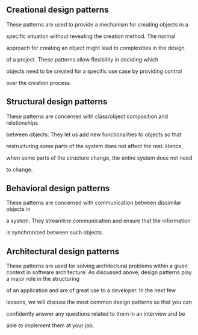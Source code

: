 Creational design patterns
--------------------------

These patterns are used to provide a mechanism for creating objects in a

specific situation without revealing the creation method. The normal

approach for creating an object might lead to complexities in the design

of a project. These patterns allow flexibility in deciding which

objects need to be created for a specific use case by providing control

over the creation process.

Structural design patterns
--------------------------

These patterns are concerned with class/object composition and relationships

between objects. They let us add new functionalities to objects so that

restructuring some parts of the system does not affect the rest. Hence,

when some parts of the structure change, the entire system does not need

to change.

Behavioral design patterns
--------------------------

These patterns are concerned with communication between dissimilar objects in

a system. They streamline communication and ensure that the information

is synchronized between such objects.

Architectural design patterns
-----------------------------

These patterns are used for solving architectural problems within a given context in software architecture. As discussed above, design patterns play a major role in the structuring

of an application and are of great use to a developer. In the next few

lessons, we will discuss the most common design patterns so that you can

confidently answer any questions related to them in an interview and be

able to implement them at your job.